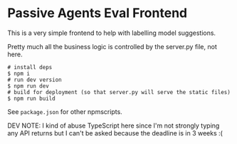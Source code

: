# Passive Agents Eval Frontend

This is a very simple frontend to help with labelling model suggestions.

Pretty much all the business logic is controlled by the server.py file, not here.

```shell
# install deps
$ npm i
# run dev version
$ npm run dev
# build for deployment (so that server.py will serve the static files)
$ npm run build
```

See `package.json` for other npmscripts.

DEV NOTE:
I kind of abuse TypeScript here since I'm not strongly typing any API returns but I can't be asked because the deadline
is in 3 weeks :(
